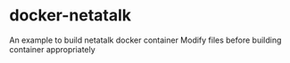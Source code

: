 # docker-netatalk
An example to build netatalk docker container
Modify files before building container appropriately
